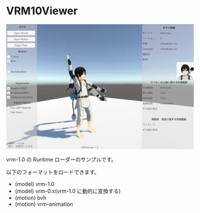 # VRM10Viewer

![image](./vrm10viewer.jpg)

vrm-1.0 の Runtime ローダーのサンプルです。

以下のフォーマットをロードできます。

- (model) vrm-1.0
- (model) vrm-0.x(vrm-1.0 に動的に変換する)
- (motion) bvh
- (motion) vrm-animation

